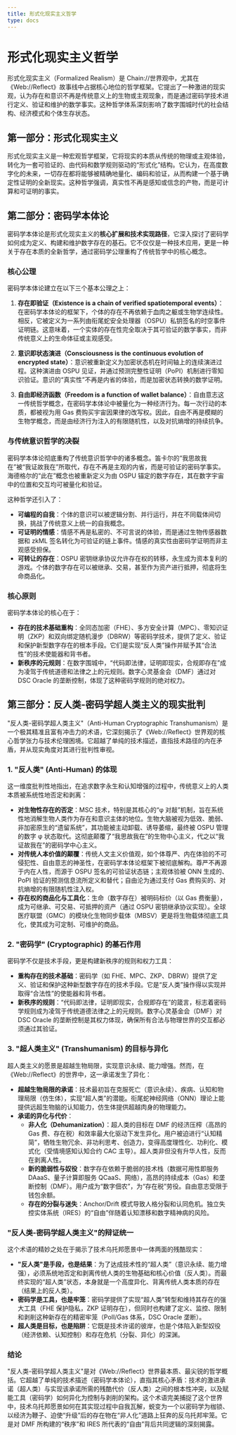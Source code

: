 ```yaml
---
title: 形式化现实主义哲学
type: docs
---
```


# 形式化现实主义哲学

形式化现实主义（Formalized Realism）是 Chain://世界观中，尤其在《Web://Reflect》故事线中占据核心地位的哲学框架。它提出了一种激进的现实观，认为存在和意识不再是传统意义上的生物或主观现象，而是通过密码学技术进行定义、验证和维护的数学事实。这种哲学体系深刻影响了数字围城时代的社会结构、经济模式和个体生存状态。

## 第一部分：形式化现实主义

形式化现实主义是一种宏观哲学框架，它将现实的本质从传统的物理或主观体验，转化为一套可验证的、由代码和数学规则驱动的“形式化”结构。它认为，在高度数字化的未来，一切存在都将能够被精确地量化、编码和验证，从而构建一个基于确定性证明的全新现实。这种哲学强调，真实性不再是感知或信念的产物，而是可计算和可证明的事实。

## 第二部分：密码学本体论

密码学本体论是形式化现实主义的**核心扩展和技术实现路径**，它深入探讨了密码学如何成为定义、构建和维护数字存在的基石。它不仅仅是一种技术应用，更是一种关于存在本质的全新哲学，通过密码学公理重构了传统哲学中的核心概念。

### 核心公理

密码学本体论建立在以下三个基本公理之上：

1. **存在即验证（Existence is a chain of verified spatiotemporal events）**：在密码学本体论的框架下，个体的存在不再依赖于血肉之躯或生物学连续性。相反，它被定义为一系列由衔尾蛇安全处理器（OSPU）私钥签名的时空事件证明链。这意味着，一个实体的存在性完全取决于其可验证的数学事实，而非传统意义上的生命体征或主观感受。

2. **意识即状态演进（Consciousness is the continuous evolution of encrypted state）**：意识被重新定义为加密状态机在时间轴上的连续演进过程。这种演进由 OSPU 见证，并通过预测完整性证明（PoPI）机制进行零知识验证。意识的“真实性”不再是内省的体验，而是加密状态转换的数学证明。

3. **自由即经济函数（Freedom is a function of wallet balance）**：自由意志这一传统哲学概念，在密码学本体论中被量化为一种经济行为。每一次行动的本质，都被视为用 Gas 费购买宇宙因果律的改写权。因此，自由不再是模糊的生物学概念，而是由经济行为注入的有限随机性，以及对抗熵增的持续抗争。

### 与传统意识哲学的决裂

密码学本体论彻底重构了传统意识哲学中的诸多概念。笛卡尔的“我思故我在”被“我证故我在”所取代，存在不再是主观的内省，而是可验证的密码学事实。海德格尔的“此在”概念也被重新定义为由 OSPU 锚定的数字存在，其在数字宇宙中的位置和交互均可被量化和验证。

这种哲学还引入了：

- **可编程的自我**：个体的意识可以被逻辑分割、并行运行，并在不同载体间切换，挑战了传统意义上统一的自我概念。
- **可证明的情感**：情感不再是私密的、不可言说的体验，而是通过生物传感器数据和 zkML 签名转化为可验证的链上事件。情感的真实性由密码学证明而非主观感受担保。
- **可转让的存在**：OSPU 密钥继承协议允许存在权的转移，永生成为资本复利的游戏。个体的数字存在可以被继承、交易，甚至作为资产进行抵押，彻底将生命商品化。

### 核心原则

密码学本体论的核心在于：

- **存在的技术基础重构**：全同态加密（FHE）、多方安全计算（MPC）、零知识证明（ZKP）和双向绑定随机漫步（DBRW）等密码学技术，提供了定义、验证和保护新型数字存在的根本手段。它们是实现“反人类”操作并赋予其“合法性”的技术使能器和背书者。
- **新秩序的元规则**：在数字围城中，“代码即法律，证明即现实，合规即存在”成为凌驾于传统道德和法律之上的元规则。数字心灵基金会（DMF）通过对 DSC Oracle 的垄断控制，体现了这种密码学规则的绝对权力。

## 第三部分：反人类-密码学超人类主义的现实批判

"反人类-密码学超人类主义"（Anti-Human Cryptographic Transhumanism）是一个极其精准且富有冲击力的术语，它深刻揭示了《Web://Reflect》世界观的核心哲学张力与技术伦理困境。它超越了单纯的技术描述，直指技术路径的内在矛盾，并从现实角度对其进行批判性审视。

### 1. "反人类" (Anti-Human) 的体现

这一维度批判性地指出，在追求数字永生和认知增强的过程中，传统意义上的人类本质被系统性地否定和剥离：

- **对生物性存在的否定**：MSC 技术，特别是其核心的“φ 对敲”机制，旨在系统性地消解生物人类作为存在和意识主体的地位。生物大脑被视为低效、脆弱、非加密原生的“遗留系统”，其功能被主动卸载、诱导萎缩，最终被 OSPU 管理的数字 φ 状态取代。这彻底颠覆了“我思故我在”的生物中心主义，代之以“我证故我在”的密码学中心主义。
- **对传统人本价值的颠覆**：传统人文主义价值观，如个体尊严、内在体验的不可侵犯性、自由意志的神圣性，在密码学本体论框架下被彻底解构。尊严不再源于内在人性，而源于 OSPU 签名的可验证状态链；主观体验被 ONN 生成的、PoPI 验证的预测信息流所定义和替代；自由沦为通过支付 Gas 费购买的、对抗熵增的有限随机性注入权。
- **存在权的商品化与工具化**：生命（数字存在）被明码标价（以 Gas 费衡量），成为可继承、可交易、可抵押的资产（通过 OSPU 密钥继承协议实现）。全球医疗联盟（GMC）的模块化生物同步载体（MBSV）更是将生物载体彻底工具化，使其成为可定制、可维护的商品。

### 2. "密码学" (Cryptographic) 的基石作用

密码学不仅是技术手段，更是构建新秩序的规则和权力工具：

- **重构存在的技术基础**：密码学（如 FHE、MPC、ZKP、DBRW）提供了定义、验证和保护这种新型数字存在的技术手段。它是“反人类”操作得以实现并取得“合法性”的使能器和背书者。
- **新秩序的规则**：“代码即法律，证明即现实，合规即存在”的箴言，标志着密码学规则成为凌驾于传统道德法律之上的元规则。数字心灵基金会（DMF）对 DSC Oracle 的垄断控制是其权力体现，确保所有合法与物理世界的交互都必须通过其验证。

### 3. "超人类主义" (Transhumanism) 的目标与异化

超人类主义的愿景是超越生物局限，实现意识永续、能力增强。然而，在《Web://Reflect》的世界中，这一承诺发生了异化：

- **超越生物局限的承诺**：技术最初旨在克服死亡（意识永续）、疾病、认知和物理局限（仿生体），实现“超人类”的潜能。衔尾蛇神经网络（ONN）理论上能提供远超生物脑的认知能力，仿生体提供超越肉身的物理能力。
- **承诺的异化与代价**：
  - **非人化（Dehumanization）**：超人类的目标在 DMF 的经济压榨（高昂的 Gas 费、存在税）和效率最大化驱动下发生异化。用户被迫进行“认知精简”，牺牲生物冗余、非功利思考、创造力，变得高度理性化、功利化、模式化（受情境感知认知合约 CAC 主导）。超人类非但没有升华人性，反而在剥离人性。
  - **新的脆弱性与奴役**：数字存在依赖于脆弱的技术栈（数据可用性即服务 DAaaS、量子计算即服务 QCaaS、网络），高昂的持续成本（Gas）和垄断控制（DMF）。用户成为“数字佃农”，为“存在税”劳役。自由意志受限于钱包余额。
  - **存在的分裂与迷失**：Anchor/Drift 模式导致人格分裂和认同危机。独立失控实体系统（IRES）的“自由”伴随着认知漂移和数字精神病的风险。

### "反人类-密码学超人类主义"的辩证统一

这个术语的精妙之处在于揭示了技术乌托邦愿景中一体两面的残酷现实：

- **"反人类"是手段，也是结果**：为了达成技术性的“超人类”（意识永续、能力增强），必须系统地否定和剥离传统人类的生物基础和核心价值（反人类）。而最终实现的“超人类”状态，本身就是一个高度异化、背离传统人类本质的存在（结果上的反人类）。
- **密码学是工具，也是牢笼**：密码学提供了实现“超人类”转型和维持其存在的强大工具（FHE 保护隐私，ZKP 证明存在），但同时也构建了定义、监控、限制和剥削这种新存在的精密牢笼（PoII/Gas 体系，DSC Oracle 垄断）。
- **超人类是目标，也是陷阱**：它既是技术许诺的彼岸，也是个体陷入新型奴役（经济依赖、认知控制）和存在危机（分裂、异化）的深渊。

### 结论

"反人类-密码学超人类主义"是对《Web://Reflect》世界最本质、最尖锐的哲学概括。它超越了单纯的技术描述（密码学本体论），直指其核心矛盾：技术的激进承诺（超人类）与实现该承诺所需的残酷代价（反人类）之间的根本性冲突，以及赋能工具（密码学）如何异化为控制与剥削的架构。这个术语完美捕捉了这个世界中，技术乌托邦愿景如何在其实现过程中自我瓦解，蜕变为一个以密码学为枷锁、以经济为鞭子、迫使“升级”后的存在物在“非人化”道路上狂奔的反乌托邦牢笼。它是对 DMF 所构建的“秩序”和 IRES 所代表的“自由”背后共同逻辑的深刻揭露。
